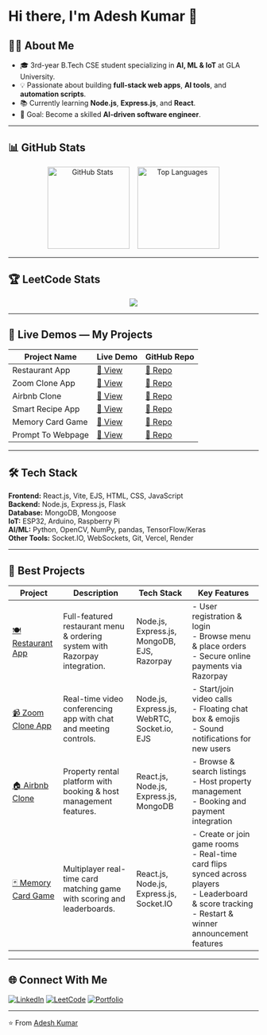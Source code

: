 # Hi there, I'm Adesh Kumar 👋

## 👨‍💻 About Me
- 🎓 3rd-year B.Tech CSE student specializing in **AI, ML & IoT** at GLA University.
- 💡 Passionate about building **full-stack web apps**, **AI tools**, and **automation scripts**.
- 📚 Currently learning **Node.js**, **Express.js**, and **React**.
- 🎯 Goal: Become a skilled **AI-driven software engineer**.

---
## 📊 GitHub Stats

<p align="center">
  <img src="https://github-readme-stats.vercel.app/api?username=adeshkuntal&show_icons=true&theme=tokyonight" alt="GitHub Stats" height="165">
  &nbsp;&nbsp;
  <img src="https://github-readme-stats.vercel.app/api/top-langs/?username=adeshkuntal&layout=compact&theme=tokyonight" alt="Top Languages" height="165">
</p>


---

## 🏆 LeetCode Stats
<p align="center">
  <img src="https://leetcard.jacoblin.cool/adeshkuntal?theme=dark&font=Karma&ext=contest" />
</p>

---

## 🚀 Live Demos — My Projects
| Project Name | Live Demo | GitHub Repo |
|--------------|-----------|-------------|
| Restaurant App | [🔗 View](https://restaurantapp-on2v.onrender.com) | [📂 Repo](https://github.com/adeshkuntal/RestaurantApp) |
| Zoom Clone App | [🔗 View](https://zoom-clone-5q3x.onrender.com) | [📂 Repo](https://github.com/adeshkuntal/Zoom-Clone) |
| Airbnb Clone | [🔗 View](https://airbnbclone-uxgu.onrender.com) | [📂 Repo](https://github.com/adeshkuntal/AirbnbClone) |
| Smart Recipe App | [🔗 View](https://smartreceipe.netlify.app/) | [📂 Repo](https://github.com/adeshkuntal/SmartRecipeApp) |
| Memory Card Game | [🔗 View](https://memorycardgame9.netlify.app/) | [📂 Repo](https://github.com/adeshkuntal/MemoryCardGame) |
| Prompt To Webpage | [🔗 View](https://prompttowebpage.netlify.app/) | [📂 Repo](https://github.com/adeshkuntal/PromptToWebpage) |

---
## 🛠 Tech Stack

**Frontend:** React.js, Vite, EJS, HTML, CSS, JavaScript  
**Backend:** Node.js, Express.js, Flask  
**Database:** MongoDB, Mongoose  
**IoT:** ESP32, Arduino, Raspberry Pi  
**AI/ML:** Python, OpenCV, NumPy, pandas, TensorFlow/Keras  
**Other Tools:** Socket.IO, WebSockets, Git, Vercel, Render



---
## 🌟 Best Projects


| Project | Description | Tech Stack | Key Features |
|---------|-------------|------------|--------------|
| [🍽️ Restaurant App](https://restaurantapp-on2v.onrender.com) | Full-featured restaurant menu & ordering system with Razorpay integration. | Node.js, Express.js, MongoDB, EJS, Razorpay | - User registration & login <br> - Browse menu & place orders <br> - Secure online payments via Razorpay |
| [📹 Zoom Clone App](https://zoom-clone-5q3x.onrender.com) | Real-time video conferencing app with chat and meeting controls. | Node.js, Express.js, WebRTC, Socket.io, EJS | - Start/join video calls <br> - Floating chat box & emojis <br> - Sound notifications for new users |
| [🏠 Airbnb Clone](https://airbnbclone-uxgu.onrender.com) | Property rental platform with booking & host management features. | React.js, Node.js, Express.js, MongoDB | - Browse & search listings <br> - Host property management <br> - Booking and payment integration |
| [🃏 Memory Card Game](https://memorycardgame9.netlify.app/) | Multiplayer real-time card matching game with scoring and leaderboards. | React.js, Node.js, Express.js, Socket.IO | - Create or join game rooms <br> - Real-time card flips synced across players <br> - Leaderboard & score tracking <br> - Restart & winner announcement features |

 

---

## 🌐 Connect With Me
[![LinkedIn](https://img.shields.io/badge/LinkedIn-%230077B5.svg?style=for-the-badge&logo=linkedin&logoColor=white)](https://www.linkedin.com/in/adesh-kuntal-b02944288/)
[![LeetCode](https://img.shields.io/badge/LeetCode-%23FFA116.svg?style=for-the-badge&logo=LeetCode&logoColor=white)](https://leetcode.com/u/AdeshKuntal/)
[![Portfolio](https://img.shields.io/badge/Portfolio-%23000000.svg?style=for-the-badge&logo=firefox&logoColor=white)](https://portfolio-1-5ucf.onrender.com/profile/689b6b87d7815ec2659f31b3)

---
⭐️ From [Adesh Kumar](https://github.com/adeshkuntal)
